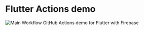 # Flutter Actions demo

![Main Workflow](https://github.com/urmilshroff/flutter_actions_demo/workflows/Main%20Workflow/badge.svg)
GitHub Actions demo for Flutter with Firebase
